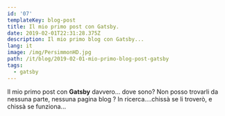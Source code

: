 ```yaml
---
id: '07'
templateKey: blog-post
title: Il mio primo post con Gatsby.
date: 2019-02-01T22:31:28.375Z
description: Il mio primo blog con Gatsby...
lang: it
image: /img/PersimmonHD.jpg
path: /it/blog/2019-02-01-mio-primo-blog-post-gatsby
tags:
  - gatsby
---
```

Il mio primo post con **Gatsby** davvero... dove sono? Non posso trovarli da nessuna parte, nessuna pagina blog
?
In ricerca....chissà se li troverò, e chissà se funziona...
